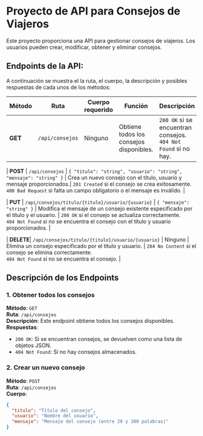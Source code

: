 # Proyecto de API para Consejos de Viajeros

Este proyecto proporciona una API para gestionar consejos de viajeros. Los usuarios pueden crear, modificar, obtener y eliminar consejos.

## Endpoints de la API:

A continuación se muestra el la ruta, el cuerpo, la descripción y posibles respuestas de cada unos de los métodos:


| Método | Ruta                | Cuerpo requerido    |Función                                                      | Descripción                                 | Respuestas posibles    |
|--------|---------------------|------------------------------------------------------------------------|--------------------------|---------------------------------------------|------------------------|
| **GET**  | `/api/consejos` 	    | Ninguno          | Obtiene todos los consejos disponibles. 		 | `200 OK` si se encuentran consejos. <br> `404 Not Found` si no hay. |

| **POST**  | `/api/consejos`      | `{ "titulo": "string", "usuario": "string", "mensaje": "string" }` | Crea un nuevo consejo con el título, usuario y mensaje proporcionados.| `201 Created` si el consejo se crea exitosamente. <br> `400 Bad Request` si falta un campo obligatorio o el mensaje es inválido. |

| **PUT**  | `/api/consejos/titulo/{titulo}/usuario/{usuario}` | `{ "mensaje": "string" }`     | Modifica el mensaje de un consejo existente especificado por el título y el usuario.   | `200 OK` si el consejo se actualiza correctamente. <br> `404 Not Found` si no se encuentra el consejo con el título y usuario proporcionados. |

| **DELETE**| `/api/consejos/titulo/{titulo}/usuario/{usuario}` | Ninguno     | Elimina un consejo especificado por el título y usuario.  | `204 No Content` si el consejo se elimina correctamente. <br> `404 Not Found` si no se encuentra el consejo. |

## Descripción de los Endpoints

### 1. Obtener todos los consejos

**Método**: `GET`  
**Ruta**: `/api/consejos`  
**Descripción**: Este endpoint obtiene todos los consejos disponibles.  
**Respuestas**:
- `200 OK`: Si se encuentran consejos, se devuelven como una lista de objetos JSON.
- `404 Not Found`: Si no hay consejos almacenados.

### 2. Crear un nuevo consejo

**Método**: `POST`  
**Ruta**: `/api/consejos`  
**Cuerpo**:
```json
{
  "titulo": "Título del consejo",
  "usuario": "Nombre del usuario",
  "mensaje": "Mensaje del consejo (entre 20 y 300 palabras)"
}
